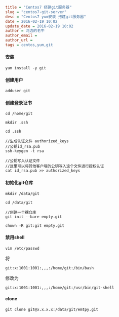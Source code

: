 ```ini
title = "Centos7 搭建git服务器"
slug = "centos7-git-server"
desc = "Centos7 yum安装 搭建git服务器"
date = 2016-02-19 10:02
update_date = 2016-02-19 10:02
author = 河边的老牛
author_email = 
author_url = 
tags = centos,yum,git
```

#### 安装

    yum install -y git

#### 创建用户

    adduser git

#### 创建登录证书

    cd /home/git

    mkdir .ssh

    cd .ssh

    //生成认证文件 authorized_keys 
    //公钥id_rsa.pub
    ssh-keygen -t rsa

    //公钥写入认证文件
    //这里可以将其他客户端的公钥写入这个文件进行授权认证
    cat id_rsa.pub >> authorized_keys 

#### 初始化git仓库

    mkdir /data/git

    cd /data/git

    //创建一个裸仓库
    git init --bare empty.git

    chown -R git:git empty.git

#### 禁用shell

    vim /etc/passwd
将

    git:x:1001:1001:,,,:/home/git:/bin/bash

修改为

    git:x:1001:1001:,,,:/home/git:/usr/bin/git-shell

#### clone

    git clone git@x.x.x.x:/data/git/emtpy.git





